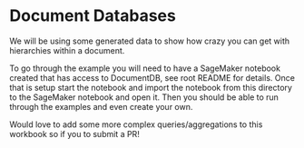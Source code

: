 # Document Databases

We will be using some generated data to show how crazy you can get with hierarchies within a document.

To go through the example you will need to have a SageMaker notebook created that has access to DocumentDB, see root README for details. Once that is setup start the notebook and import the notebook from this directory to the SageMaker notebook and open it. Then you should be able to run through the examples and even create your own.

Would love to add some more complex queries/aggregations to this workbook so if you to submit a PR!
